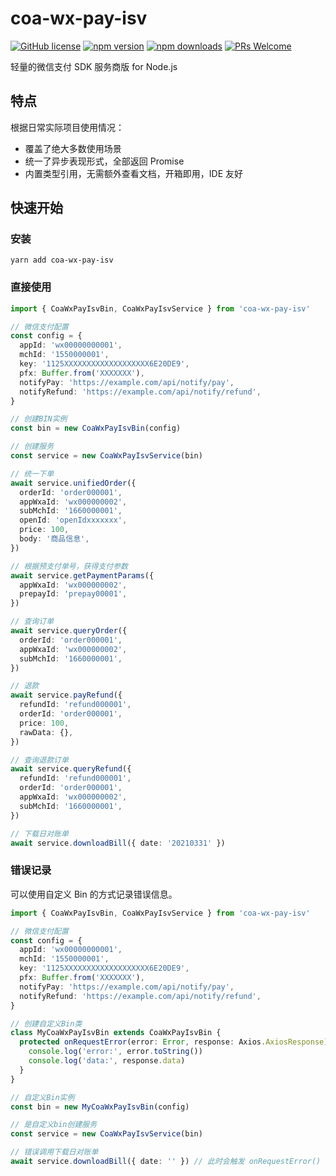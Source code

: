 # coa-wx-pay-isv

[![GitHub license](https://img.shields.io/badge/license-MIT-green.svg?style=flat-square)](LICENSE)
[![npm version](https://img.shields.io/npm/v/coa-wx-pay-isv.svg?style=flat-square)](https://www.npmjs.org/package/coa-wx-pay-isv)
[![npm downloads](https://img.shields.io/npm/dm/coa-wx-pay-isv.svg?style=flat-square)](http://npm-stat.com/charts.html?package=coa-wx-pay-isv)
[![PRs Welcome](https://img.shields.io/badge/PRs-welcome-brightgreen.svg?style=flat-square)](https://github.com/coajs/coa-wx-pay-isv/pulls)

轻量的微信支付 SDK 服务商版 for Node.js

## 特点

根据日常实际项目使用情况：

- 覆盖了绝大多数使用场景
- 统一了异步表现形式，全部返回 Promise
- 内置类型引用，无需额外查看文档，开箱即用，IDE 友好

## 快速开始

### 安装

```shell
yarn add coa-wx-pay-isv
```

### 直接使用

```typescript
import { CoaWxPayIsvBin, CoaWxPayIsvService } from 'coa-wx-pay-isv'

// 微信支付配置
const config = {
  appId: 'wx00000000001',
  mchId: '1550000001',
  key: '1125XXXXXXXXXXXXXXXXXXX6E20DE9',
  pfx: Buffer.from('XXXXXXX'),
  notifyPay: 'https://example.com/api/notify/pay',
  notifyRefund: 'https://example.com/api/notify/refund',
}

// 创建BIN实例
const bin = new CoaWxPayIsvBin(config)

// 创建服务
const service = new CoaWxPayIsvService(bin)

// 统一下单
await service.unifiedOrder({
  orderId: 'order000001',
  appWxaId: 'wx000000002',
  subMchId: '1660000001',
  openId: 'openIdxxxxxxx',
  price: 100,
  body: '商品信息',
})

// 根据预支付单号，获得支付参数
await service.getPaymentParams({
  appWxaId: 'wx000000002',
  prepayId: 'prepay00001',
})

// 查询订单
await service.queryOrder({
  orderId: 'order000001',
  appWxaId: 'wx000000002',
  subMchId: '1660000001',
})

// 退款
await service.payRefund({
  refundId: 'refund000001',
  orderId: 'order000001',
  price: 100,
  rawData: {},
})

// 查询退款订单
await service.queryRefund({
  refundId: 'refund000001',
  orderId: 'order000001',
  appWxaId: 'wx000000002',
  subMchId: '1660000001',
})

// 下载日对账单
await service.downloadBill({ date: '20210331' })
```

### 错误记录

可以使用自定义 Bin 的方式记录错误信息。

```typescript
import { CoaWxPayIsvBin, CoaWxPayIsvService } from 'coa-wx-pay-isv'

// 微信支付配置
const config = {
  appId: 'wx00000000001',
  mchId: '1550000001',
  key: '1125XXXXXXXXXXXXXXXXXXX6E20DE9',
  pfx: Buffer.from('XXXXXXX'),
  notifyPay: 'https://example.com/api/notify/pay',
  notifyRefund: 'https://example.com/api/notify/refund',
}

// 创建自定义Bin类
class MyCoaWxPayIsvBin extends CoaWxPayIsvBin {
  protected onRequestError(error: Error, response: Axios.AxiosResponse) {
    console.log('error:', error.toString())
    console.log('data:', response.data)
  }
}

// 自定义Bin实例
const bin = new MyCoaWxPayIsvBin(config)

// 是自定义bin创建服务
const service = new CoaWxPayIsvService(bin)

// 错误调用下载日对账单
await service.downloadBill({ date: '' }) // 此时会触发 onRequestError()
```
